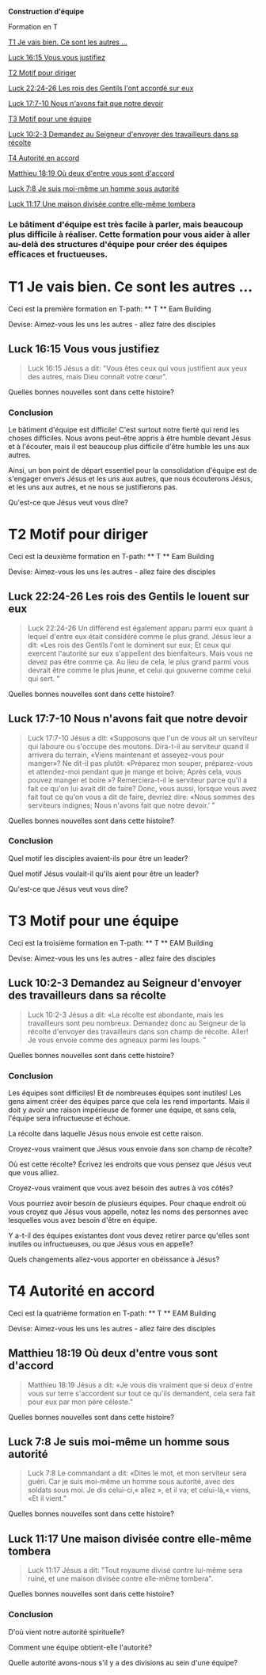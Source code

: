 **Construction d'équipe**

Formation en T

[T1 Je vais bien. Ce sont les autres ...](#t1-je-vais-bien.-ce-sont-les-autres-...)

[Luck 16:15 Vous vous justifiez](#luck-16:15-vous-vous-justifiez)

[T2 Motif pour diriger](#t2-motif-pour-diriger)

[Luck 22:24-26 Les rois des Gentils l'ont accordé sur eux](#luck-22:24-26-les-rois-des-gentils-lont-accordé-sur-eux)

[Luck 17:7-10 Nous n'avons fait que notre devoir](#luck-17:7-10-nous-navons-fait-que-notre-devoir)

[T3 Motif pour une équipe](#t3-motif-pour-une-équipe)

[Luck 10:2-3 Demandez au Seigneur d'envoyer des travailleurs dans sa récolte](#luck-10:2-3-demandez-au-seigneur-denvoyer-des-travailleurs-dans-sa-récolte)

[T4 Autorité en accord](#t4-autorité-en-accord)

[Matthieu 18:19 Où deux d'entre vous sont d'accord](#matthieu-18:19-où-deux-dentre-vous-sont-daccord)

[Luck 7:8 Je suis moi-même un homme sous autorité](#luck-7:8-je-suis-moi-même-un-homme-sous-autorité)

[Luck 11:17 Une maison divisée contre elle-même tombera](#luck-11:17-une-maison-divisée-contre-elle-même-tombera)

### Le bâtiment d'équipe est très facile à parler, mais beaucoup plus difficile à réaliser. Cette formation pour vous aider à aller au-delà des structures d'équipe pour créer des équipes efficaces et fructueuses.

# T1 Je vais bien. Ce sont les autres ...

Ceci est la première formation en T-path: ** T ** Eam Building

Devise: Aimez-vous les uns les autres - allez faire des disciples

## Luck 16:15 Vous vous justifiez

>   Luck 16:15 Jésus a dit: "Vous êtes ceux qui vous justifient aux yeux des autres, mais Dieu connaît votre cœur".

Quelles bonnes nouvelles sont dans cette histoire?

### Conclusion

Le bâtiment d'équipe est difficile! C'est surtout notre fierté qui rend les choses difficiles. Nous avons peut-être appris à être humble devant Jésus et à l'écouter, mais il est beaucoup plus difficile d'être humble les uns aux autres.

Ainsi, un bon point de départ essentiel pour la consolidation d'équipe est de s'engager envers Jésus et les uns aux autres, que nous écouterons Jésus, et les uns aux autres, et ne nous se justifierons pas.

Qu'est-ce que Jésus veut vous dire?

# T2 Motif pour diriger

Ceci est la deuxième formation en T-path: ** T ** Eam Building

Devise: Aimez-vous les uns les autres - allez faire des disciples

## Luck 22:24-26 Les rois des Gentils le louent sur eux

>   Luck 22:24-26 Un différend est également apparu parmi eux quant à lequel d'entre eux était considéré comme le plus grand. Jésus leur a dit: «Les rois des Gentils l'ont le dominent sur eux; Et ceux qui exercent l'autorité sur eux s'appellent des bienfaiteurs. Mais vous ne devez pas être comme ça. Au lieu de cela, le plus grand parmi vous devrait être comme le plus jeune, et celui qui gouverne comme celui qui sert. "

Quelles bonnes nouvelles sont dans cette histoire?

## Luck 17:7-10 Nous n'avons fait que notre devoir

>   Luck 17:7-10 Jésus a dit: «Supposons que l'un de vous ait un serviteur qui laboure ou s'occupe des moutons. Dira-t-il au serviteur quand il arrivera du terrain, «Viens maintenant et asseyez-vous pour manger»? Ne dit-il pas plutôt: «Préparez mon souper, préparez-vous et attendez-moi pendant que je mange et boive; Après cela, vous pouvez manger et boire »? Remerciera-t-il le serviteur parce qu'il a fait ce qu'on lui avait dit de faire? Donc, vous aussi, lorsque vous avez fait tout ce qu'on vous a dit de faire, devriez dire: «Nous sommes des serviteurs indignes; Nous n'avons fait que notre devoir.’ ”

Quelles bonnes nouvelles sont dans cette histoire?

### Conclusion

Quel motif les disciples avaient-ils pour être un leader?

Quel motif Jésus voulait-il qu'ils aient pour être un leader?

Qu'est-ce que Jésus veut vous dire?

# T3 Motif pour une équipe

Ceci est la troisième formation en T-path: ** T ** EAM Building

Devise: Aimez-vous les uns les autres - allez faire des disciples

## Luck 10:2-3 Demandez au Seigneur d'envoyer des travailleurs dans sa récolte

>   Luck 10:2-3 Jésus a dit: «La récolte est abondante, mais les travailleurs sont peu nombreux. Demandez donc au Seigneur de la récolte d'envoyer des travailleurs dans son champ de récolte. Aller! Je vous envoie comme des agneaux parmi les loups. "

Quelles bonnes nouvelles sont dans cette histoire?

### Conclusion

Les équipes sont difficiles! Et de nombreuses équipes sont inutiles! Les gens aiment créer des équipes parce que cela les rend importants. Mais il doit y avoir une raison impérieuse de former une équipe, et sans cela, l'équipe sera infructueuse et échoue.

La récolte dans laquelle Jésus nous envoie est cette raison.

Croyez-vous vraiment que Jésus vous envoie dans son champ de récolte?

Où est cette récolte? Écrivez les endroits que vous pensez que Jésus veut que vous alliez.

Croyez-vous vraiment que vous avez besoin des autres à vos côtés?

Vous pourriez avoir besoin de plusieurs équipes. Pour chaque endroit où vous croyez que Jésus vous appelle, notez les noms des personnes avec lesquelles vous avez besoin d'être en équipe.

Y a-t-il des équipes existantes dont vous devez retirer parce qu'elles sont inutiles ou infructueuses, ou que Jésus vous en appelle?

Quels changements allez-vous apporter en obéissance à Jésus?

# T4 Autorité en accord

Ceci est la quatrième formation en T-path: ** T ** EAM Building

Devise: Aimez-vous les uns les autres - allez faire des disciples

## Matthieu 18:19 Où deux d'entre vous sont d'accord

>   Matthieu 18:19 Jésus a dit: «Je vous dis vraiment que si deux d'entre vous sur terre s'accordent sur tout ce qu'ils demandent, cela sera fait pour eux par mon père céleste."

Quelles bonnes nouvelles sont dans cette histoire?

## Luck 7:8 Je suis moi-même un homme sous autorité

>   Luck 7:8 Le commandant a dit: «Dites le mot, et mon serviteur sera guéri. Car je suis moi-même un homme sous autorité, avec des soldats sous moi. Je dis celui-ci,« allez », et il va; et celui-là,« viens, «Et il vient.”

Quelles bonnes nouvelles sont dans cette histoire?

## Luck 11:17 Une maison divisée contre elle-même tombera

>   Luck 11:17 Jésus a dit: "Tout royaume divisé contre lui-même sera ruiné, et une maison divisée contre elle-même tombera".

Quelles bonnes nouvelles sont dans cette histoire?

### Conclusion

D'où vient notre autorité spirituelle?

Comment une équipe obtient-elle l'autorité?

Quelle autorité avons-nous s'il y a des divisions au sein d'une équipe?

